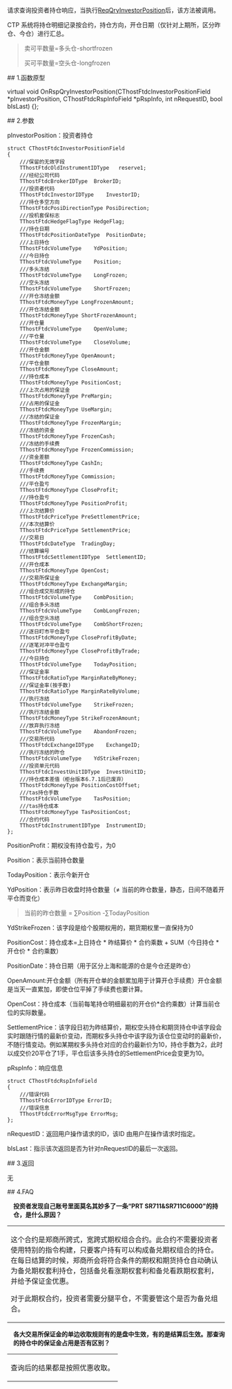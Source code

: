<p>请求查询投资者持仓响应，当执行<a href="../../CTHOSTFTDCTRADERSPI/REQQRYINVESTORPOSITION/">ReqQryInvestorPosition</a>后，该方法被调用。</p>
<p>CTP 系统将持仓明细记录按合约，持仓方向，开仓日期（仅针对上期所，区分昨仓、今仓）进行汇总。</p>
<blockquote>
<p>卖可平数量=多头仓-shortfrozen</p>
<p>买可平数量=空头仓-longfrozen</p>
</blockquote>
<span class="anchor" id="ba02821a-4fe1-46b2-87a2-97725816d2a5"></span>
## 1.函数原型
<p>virtual void OnRspQryInvestorPosition(CThostFtdcInvestorPositionField *pInvestorPosition, CThostFtdcRspInfoField *pRspInfo, int nRequestID, bool bIsLast) {};</p>
<span class="anchor" id="9367ac14-bca0-408c-a786-755dd21e13f4"></span>
## 2.参数
<p>pInvestorPosition：投资者持仓</p>
<pre><code>struct CThostFtdcInvestorPositionField
{
    ///保留的无效字段
    TThostFtdcOldInstrumentIDType   reserve1;
    ///经纪公司代码
    TThostFtdcBrokerIDType  BrokerID;
    ///投资者代码
    TThostFtdcInvestorIDType    InvestorID;
    ///持仓多空方向
    TThostFtdcPosiDirectionType PosiDirection;
    ///投机套保标志
    TThostFtdcHedgeFlagType HedgeFlag;
    ///持仓日期
    TThostFtdcPositionDateType  PositionDate;
    ///上日持仓
    TThostFtdcVolumeType    YdPosition;
    ///今日持仓
    TThostFtdcVolumeType    Position;
    ///多头冻结
    TThostFtdcVolumeType    LongFrozen;
    ///空头冻结
    TThostFtdcVolumeType    ShortFrozen;
    ///开仓冻结金额
    TThostFtdcMoneyType LongFrozenAmount;
    ///开仓冻结金额
    TThostFtdcMoneyType ShortFrozenAmount;
    ///开仓量
    TThostFtdcVolumeType    OpenVolume;
    ///平仓量
    TThostFtdcVolumeType    CloseVolume;
    ///开仓金额
    TThostFtdcMoneyType OpenAmount;
    ///平仓金额
    TThostFtdcMoneyType CloseAmount;
    ///持仓成本
    TThostFtdcMoneyType PositionCost;
    ///上次占用的保证金
    TThostFtdcMoneyType PreMargin;
    ///占用的保证金
    TThostFtdcMoneyType UseMargin;
    ///冻结的保证金
    TThostFtdcMoneyType FrozenMargin;
    ///冻结的资金
    TThostFtdcMoneyType FrozenCash;
    ///冻结的手续费
    TThostFtdcMoneyType FrozenCommission;
    ///资金差额
    TThostFtdcMoneyType CashIn;
    ///手续费
    TThostFtdcMoneyType Commission;
    ///平仓盈亏
    TThostFtdcMoneyType CloseProfit;
    ///持仓盈亏
    TThostFtdcMoneyType PositionProfit;
    ///上次结算价
    TThostFtdcPriceType PreSettlementPrice;
    ///本次结算价
    TThostFtdcPriceType SettlementPrice;
    ///交易日
    TThostFtdcDateType  TradingDay;
    ///结算编号
    TThostFtdcSettlementIDType  SettlementID;
    ///开仓成本
    TThostFtdcMoneyType OpenCost;
    ///交易所保证金
    TThostFtdcMoneyType ExchangeMargin;
    ///组合成交形成的持仓
    TThostFtdcVolumeType    CombPosition;
    ///组合多头冻结
    TThostFtdcVolumeType    CombLongFrozen;
    ///组合空头冻结
    TThostFtdcVolumeType    CombShortFrozen;
    ///逐日盯市平仓盈亏
    TThostFtdcMoneyType CloseProfitByDate;
    ///逐笔对冲平仓盈亏
    TThostFtdcMoneyType CloseProfitByTrade;
    ///今日持仓
    TThostFtdcVolumeType    TodayPosition;
    ///保证金率
    TThostFtdcRatioType MarginRateByMoney;
    ///保证金率(按手数)
    TThostFtdcRatioType MarginRateByVolume;
    ///执行冻结
    TThostFtdcVolumeType    StrikeFrozen;
    ///执行冻结金额
    TThostFtdcMoneyType StrikeFrozenAmount;
    ///放弃执行冻结
    TThostFtdcVolumeType    AbandonFrozen;
    ///交易所代码
    TThostFtdcExchangeIDType    ExchangeID;
    ///执行冻结的昨仓
    TThostFtdcVolumeType    YdStrikeFrozen;
    ///投资单元代码
    TThostFtdcInvestUnitIDType  InvestUnitID;
    ///持仓成本差值（柜台版本6.7.1后已废弃）
    TThostFtdcMoneyType PositionCostOffset;
    ///tas持仓手数
    TThostFtdcVolumeType    TasPosition;
    ///tas持仓成本
    TThostFtdcMoneyType TasPositionCost;
    ///合约代码
    TThostFtdcInstrumentIDType  InstrumentID;
};
</code></pre>
<p>PositionProfit：期权没有持仓盈亏，为0</p>
<p>Position：表示当前持仓数量</p>
<p>TodayPosition：表示今新开仓</p>
<p>YdPosition：表示昨日收盘时持仓数量（≠ 当前的昨仓数量，静态，日间不随着开平仓而变化）</p>
<blockquote>
<p>当前的昨仓数量 = ∑Position -∑TodayPosition</p>
</blockquote>
<p>YdStrikeFrozen：该字段是给个股期权用的，期货期权里一直保持为0</p>
<p>PositionCost：持仓成本=上日持仓 * 昨结算价 * 合约乘数 + SUM（今日持仓 * 开仓价 * 合约乘数）</p>
<p><span alt="" id="anchor-id-02"></span> </p>
<p>PositionDate：持仓日期（用于区分上海和能源的仓是今仓还是昨仓）</p>
<p><span alt="" id="anchor-id-03"></span> </p>
<p>OpenAmount:开仓金额（所有开仓单的金额累加用于计算开仓手续费）开仓金额是当天一直累加，即使仓位平掉了手续费也要计算。</p>
<p>OpenCost：持仓成本（当前每笔持仓明细最初的开仓价*合约乘数）计算当前仓位的实际数量。</p>
<p>SettlementPrice：该字段日初为昨结算价，期权空头持仓和期货持仓中该字段会实时跟随行情的最新价变动，而期权多头持仓中该字段为该仓位变动时的最新价，不随行情变动。例如某期权多头持仓对应的合约最新价为10，持仓手数为2，此时以成交价20平仓了1手，平仓后该多头持仓的SettlementPrice会变更为10。</p>
<p>pRspInfo：响应信息</p>
<pre><code>struct CThostFtdcRspInfoField
{
    ///错误代码
    TThostFtdcErrorIDType ErrorID;
    ///错误信息
    TThostFtdcErrorMsgType ErrorMsg;
};
</code></pre>
<p>nRequestID：返回用户操作请求的ID，该ID 由用户在操作请求时指定。</p>
<p>bIsLast：指示该次返回是否为针对nRequestID的最后一次返回。</p>
<span class="anchor" id="fd55b496-c148-4d4e-8b06-6dd4482108dc"></span>
## 3.返回
<p>无</p>
<span class="anchor" id="4ff985ee-1938-42cb-a2db-92c821af7d6d"></span>
## 4.FAQ
<p><div class="region_i"><p class="region_header" id="region_header_1" style="padding-left: 1em;font-weight : bold;text-indent: 0px;text-align: left;">投资者发现自己账号里面莫名其妙多了一条“PRT SR711&amp;SR711C6000"的持仓，是什么原因？</p><div class="region_panel" id="region_panel_1" style="display:block;"><table><tr><td>
<p>这个合约是郑商所跨式，宽跨式期权组合合约。此合约不需要投资者使用特别的指令构建，只要客户持有可以构成备兑期权组合的持仓。在每日结算的时候，郑商所会将符合条件的期权和期货持仓自动确认为备兑期权套利持仓，包括备兑看涨期权套利和备兑看跌期权套利，并给予保证金优惠。</p>
<p>对于此期权合约，投资者需要分腿平仓，不需要管这个是否为备兑组合。</p>
</td></tr></table>
</div><p class="region_tail" id="region_tail_1" style="border-top-color:transparent;border-bottom-width:0;"></p></div></p>
<p><span alt="" id="anchor-id-01"></span> </p>
<p><div class="region_i"><p class="region_header" id="region_header_2" style="padding-left: 1em;font-weight : bold;text-indent: 0px;text-align: left;">各大交易所保证金的单边收取规则有的是盘中生效，有的是结算后生效。那查询的持仓中的保证金占用是否有区别？</p><div class="region_panel" id="region_panel_2" style="display:block;"><table><tr><td>
<p>查询后的结果都是按照优惠收取。</p>
</td></tr></table>
</div><p class="region_tail" id="region_tail_2" style="border-top-color:transparent;border-bottom-width:0;"></p></div></p>
